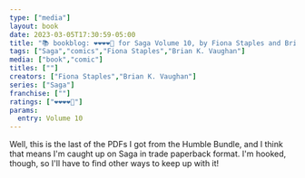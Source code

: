 ```yaml
---
type: ["media"]
layout: book
date: 2023-03-05T17:30:59-05:00
title: "📚 bookblog: ❤️❤️❤️❤️🖤 for Saga Volume 10, by Fiona Staples and Brian K. Vaughan"
tags: ["Saga","comics","Fiona Staples","Brian K. Vaughan"]
media: ["book","comic"]
titles: [""]
creators: ["Fiona Staples","Brian K. Vaughan"]
series: ["Saga"]
franchise: [""]
ratings: ["❤️❤️❤️❤️🖤"]
params:
  entry: Volume 10
---
```

Well, this is the last of the PDFs I got from the Humble Bundle, and I think that means I'm caught up on Saga in trade paperback format. I'm hooked, though, so I'll have to find other ways to keep up with it!
